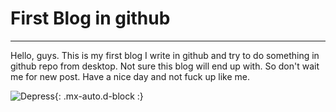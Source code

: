 # First Blog in github
_____________________________
Hello, guys. This is my first blog I write in github and try to do something in github repo from desktop. 
Not sure this blog will end up with.
So don't wait me for new post.
Have a nice day and not fuck up like me. 

![Depress](https://media4.giphy.com/media/d2lcHJTG5Tscg/giphy.gif?cid=790b7611d0a859a069653e9ede70c71c7359e94bbf85eca3&rid=giphy.gif&ct=g){: .mx-auto.d-block :}
